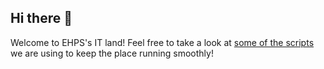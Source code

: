 ## Hi there 👋
Welcome to EHPS's IT land! Feel free to take a look at [some of the scripts](https://github.com/East-Helena-Public-Schools-IT/scripts) we are using to keep the place running smoothly!
